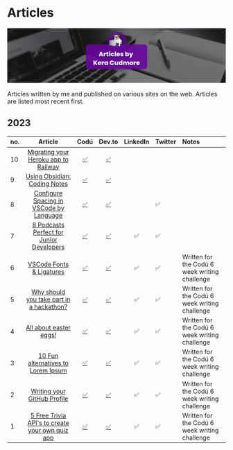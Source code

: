 # Articles

![Articles by Kera Cudmore Banner](documentation/articles-banner.png)

Articles written by me and published on various sites on the web. Articles are listed most recent first.

## 2023

| no. | Article | Codú | Dev.to | LinkedIn | Twitter | Notes |
| :--- | :---: | :---: | :---: | :---: | :--- | :--- |
| 10 | [Migrating your Heroku app to Railway](2023/10.md) | [✅](https://www.codu.co/articles/migrating-your-heroku-app-to-railway-vf9p3kid) | [✅](https://dev.to/keracudmore/migrating-your-heroku-app-to-railway-3b6e) ||||
| 9 | [Using Obsidian: Coding Notes](2023/9.md) | [✅](https://www.codu.co/articles/using-obsidian-coding-notes-pqjyljkh) | [✅](https://dev.to/keracudmore/using-obsidian-coding-notes-4eja) |  |  | |
| 8 | [Configure Spacing in VSCode by Language](2023/8.md) | [✅](https://www.codu.co/articles/configure-spacing-in-vscode-by-language-9rgmb0k4) | [✅](https://dev.to/keracudmore/configure-spacing-in-vscode-by-language-1goo_) | | ✅ | |
| 7 | [8 Podcasts Perfect for Junior Developers](2023/7.md) | [✅](https://www.codu.co/articles/8-podcasts-perfect-for-junior-developers-390jsuhc) | [✅](https://dev.to/keracudmore/8-podcasts-perfect-for-junior-developers-2e1d) | ✅ | ✅ |  |
| 6 | [VSCode Fonts & Ligatures](2023/6.md)  | [✅](https://www.codu.co/articles/vscode-fonts-ligatures-r5zgdnx) | [✅](https://dev.to/keracudmore/vscode-fonts-ligatures-18pf) | ✅ | ✅ | Written for the Codú 6 week writing challenge |
| 5 | [Why should you take part in a hackathon?](2023/5.md) | [✅](https://www.codu.co/articles/why-should-you-take-part-in-a-hackathon-lbzdqjd1) | [✅](https://dev.to/keracudmore/why-should-you-take-part-in-a-hackathon-3joj) | ✅ | ✅ | Written for the Codú 6 week writing challenge |
| 4 | [All about easter eggs!](2023/4.md) | [✅](https://www.codu.co/articles/all-about-easter-eggs-lm0wttoh) | [✅](https://dev.to/keracudmore/all-about-easter-eggs-37a3) | ✅ | ✅ | Written for the Codú 6 week writing challenge |
| 3 | [10 Fun alternatives to Lorem Ipsum](2023/3.md) | [✅](https://www.codu.co/articles/10-fun-alternatives-to-lorem-ipsum-sudxxkee) | [✅](https://dev.to/keracudmore/10-fun-alternatives-to-lorem-ipsum-5625) | ✅ | ✅ | Written for the Codú 6 week writing challenge |
| 2 | [Writing your GitHub Profile](2023/2.md) | [✅](https://www.codu.co/articles/writing-your-github-profile-crfvsyjz) | [✅](https://dev.to/keracudmore/writing-your-github-profile-29ob) |  ✅ | ✅ | Written for the Codú 6 week writing challenge |
| 1 | [5 Free Trivia API's to create your own quiz app](2023/1.md) | [✅](https://www.codu.co/articles/5-free-trivia-api-s-to-create-your-own-quiz-app-eoui-a7i) | [✅](https://dev.to/keracudmore/5-free-trivia-apis-to-create-your-own-quiz-app-3286) | ✅ | ✅ | Written for the Codú 6 week writing challenge |
